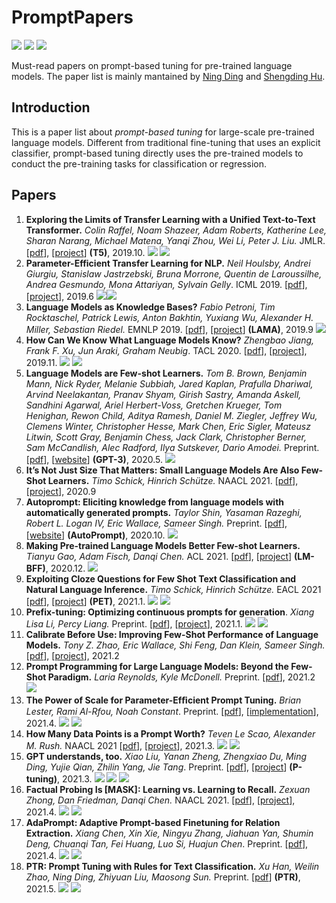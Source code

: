 # PromptPapers


![](https://img.shields.io/github/last-commit/thunlp/PromptPapers?color=blue) ![](https://img.shields.io/badge/PaperNumber-18-brightgreen) ![](https://img.shields.io/badge/PRs-Welcome-red) 

Must-read papers on prompt-based tuning for pre-trained language models. The paper list is mainly mantained by [Ning Ding](https://github.com/ningding97) and [Shengding Hu](https://github.com/shengdinghu).

## Introduction

This is a paper list about *prompt-based tuning* for large-scale pre-trained language models. Different from traditional fine-tuning that uses an explicit classifier, prompt-based tuning directly uses the pre-trained models to conduct the pre-training tasks for classification or regression. 

## Papers

1. **Exploring the Limits of Transfer Learning with a Unified Text-to-Text Transformer.**  *Colin Raffel, Noam Shazeer, Adam Roberts, Katherine Lee, Sharan Narang, Michael Matena, Yanqi Zhou, Wei Li, Peter J. Liu.* JMLR. [[pdf](https://arxiv.org/pdf/1910.10683.pdf)], [[project](https://github.com/google-research/text-to-text-transfer-transformer)] **(T5)**, 2019.10. ![](https://img.shields.io/badge/Discrete-red) ![](https://img.shields.io/badge/Seq2seq-blue)
2. **Parameter-Efficient Transfer Learning for NLP.** *Neil Houlsby, Andrei Giurgiu, Stanislaw Jastrzebski, Bruna Morrone, Quentin de Laroussilhe, Andrea Gesmundo, Mona Attariyan, Sylvain Gelly*. ICML 2019. [[pdf](http://proceedings.mlr.press/v97/houlsby19a/houlsby19a.pdf)], [[project](https://github.com/google-research/adapter-bert)], 2019.6 ![](https://img.shields.io/badge/Discrete-red)![](https://img.shields.io/badge/Classification-blue)
3. **Language Models as Knowledge Bases?**  *Fabio Petroni, Tim Rocktaschel, Patrick Lewis, Anton Bakhtin, Yuxiang Wu, Alexander H. Miller, Sebastian Riedel.* EMNLP 2019.  [[pdf](https://arxiv.org/pdf/1909.01066.pdf)], [[project](https://github.com/facebookresearch/LAMA)] **(LAMA)**, 2019.9 ![](https://img.shields.io/badge/Resource-green)
4. **How Can We Know What Language Models Know?** *Zhengbao Jiang, Frank F. Xu, Jun Araki, Graham Neubig*. TACL 2020. [[pdf](https://arxiv.org/pdf/1911.12543.pdf)], [[project](https://github.com/jzbjyb/LPAQA)], 2019.11. ![](https://img.shields.io/badge/Discrete-red) ![](https://img.shields.io/badge/Probing-blue)
5. **Language Models are Few-shot Learners.** *Tom B. Brown, Benjamin Mann, Nick Ryder, Melanie Subbiah, Jared Kaplan, Prafulla Dhariwal, Arvind Neelakantan, Pranav Shyam, Girish Sastry, Amanda Askell, Sandhini Agarwal, Ariel Herbert-Voss, Gretchen Krueger, Tom Henighan, Rewon Child, Aditya Ramesh, Daniel M. Ziegler, Jeffrey Wu, Clemens Winter, Christopher Hesse, Mark Chen, Eric Sigler, Mateusz Litwin, Scott Gray, Benjamin Chess, Jack Clark, Christopher Berner, Sam McCandlish, Alec Radford, Ilya Sutskever, Dario Amodei.*  Preprint.    [[pdf](https://arxiv.org/abs/2005.14165)], [[website](https://openai.com/blog/gpt-3-apps/)]  **(GPT-3)**, 2020.5. ![](https://img.shields.io/badge/Discrete-red)
6. **It’s Not Just Size That Matters: Small Language Models Are Also Few-Shot Learners.** *Timo Schick, Hinrich Schütze.* NAACL 2021. [[pdf](https://arxiv.org/pdf/2009.07118.pdf)], [[project](https://github.com/timoschick/pet)], 2020.9
7. **Autoprompt: Eliciting knowledge from language models with automatically generated prompts.** *Taylor Shin, Yasaman Razeghi, Robert L. Logan IV, Eric Wallace, Sameer Singh.* Preprint. [[pdf](https://arxiv.org/pdf/2010.15980.pdf)], [[website](https://ucinlp.github.io/autoprompt/)] **(AutoPrompt)**, 2020.10. ![](https://img.shields.io/badge/Discrete-red)
8. **Making Pre-trained Language Models Better Few-shot Learners.** *Tianyu Gao, Adam Fisch, Danqi Chen.* ACL 2021. [[pdf](https://arxiv.org/pdf/2012.15723.pdf)], [[project](https://github.com/princeton-nlp/LM-BFF)]  **(LM-BFF)**, 2020.12. ![](https://img.shields.io/badge/Discrete-red)
9. **Exploiting Cloze Questions for Few Shot Text Classification and Natural Language Inference.** *Timo Schick, Hinrich Schütze.* EACL 2021 [[pdf](https://arxiv.org/pdf/2001.07676.pdf)], [[project](https://github.com/timoschick/pet)] **(PET)**, 2021.1. ![](https://img.shields.io/badge/Discrete-red) ![](https://img.shields.io/badge/Classification-blue)
10. **Prefix-tuning: Optimizing continuous prompts for generation**. *Xiang Lisa Li, Percy Liang.* Preprint. [[pdf](https://arxiv.org/pdf/2101.00190.pdf)], [[project](https://github.com/XiangLi1999/PrefixTuning)], 2021.1. ![](https://img.shields.io/badge/Continuous-red) ![](https://img.shields.io/badge/Generation-blue)
11. **Calibrate Before Use: Improving Few-Shot Performance of Language Models.** *Tony Z. Zhao, Eric Wallace, Shi Feng, Dan Klein, Sameer Singh.*  [[pdf](https://arxiv.org/pdf/2102.09690.pdf)], [[project](https://github.com/tonyzhaozh/few-shot-learning)], 2021.2
12. **Prompt Programming for Large Language Models: Beyond the Few-Shot Paradigm.** *Laria Reynolds, Kyle McDonell.* Preprint. [[pdf](https://arxiv.org/pdf/2102.07350)], 2021.2 ![](https://img.shields.io/badge/Discrete-red)
13. **The Power of Scale for Parameter-Efﬁcient Prompt Tuning.** *Brian Lester, Rami Al-Rfou, Noah Constant*. Preprint. [[pdf](https://arxiv.org/pdf/2104.08691.pdf)], [[implementation](https://github.com/kipgparker/soft-prompt-tuning)], 2021.4. ![](https://img.shields.io/badge/Continuous-red) ![](https://img.shields.io/badge/Classification-blue)
14. **How Many Data Points is a Prompt Worth?** *Teven Le Scao, Alexander M. Rush.* NAACL 2021 [[pdf](https://arxiv.org/pdf/2103.08493.pdf)], [[project](https://github.com/TevenLeScao/pet)], 2021.3. ![](https://img.shields.io/badge/Discrete-red) ![](https://img.shields.io/badge/Classification-blue)
15. **GPT understands, too.** *Xiao Liu, Yanan Zheng, Zhengxiao Du, Ming Ding, Yujie Qian, Zhilin Yang, Jie Tang*. Preprint. [[pdf](https://arxiv.org/pdf/2103.10385.pdf)], [[project](https://github.com/THUDM/P-tuning)] **(P-tuning)**, 2021.3. ![](https://img.shields.io/badge/Continuous-red) ![](https://img.shields.io/badge/Probing-blue) ![](https://img.shields.io/badge/Classification-blue)
16. **Factual Probing Is [MASK]: Learning vs. Learning to Recall.** *Zexuan Zhong, Dan Friedman, Danqi Chen.* NAACL 2021.  [[pdf](https://arxiv.org/pdf/2104.05240.pdf)], [[project](https://github.com/princeton-nlp/OptiPrompt)], 2021.4. ![](https://img.shields.io/badge/Discrete-red) ![](https://img.shields.io/badge/Probing-blue)
17. **AdaPrompt: Adaptive Prompt-based Finetuning for Relation Extraction.** *Xiang Chen, Xin Xie, Ningyu Zhang, Jiahuan Yan, Shumin Deng, Chuanqi Tan, Fei Huang, Luo Si, Huajun Chen*. Preprint. [[pdf](https://arxiv.org/pdf/2104.07650.pdf)], 2021.4. ![](https://img.shields.io/badge/Discrete-red) ![](https://img.shields.io/badge/Classification-blue)
18. **PTR: Prompt Tuning with Rules for Text Classification.**  *Xu Han, Weilin Zhao, Ning Ding, Zhiyuan Liu, Maosong Sun.* Preprint. [[pdf](https://arxiv.org/pdf/2105.11259.pdf)] **(PTR)**, 2021.5. ![](https://img.shields.io/badge/Discrete-red) ![](https://img.shields.io/badge/Classification-blue)